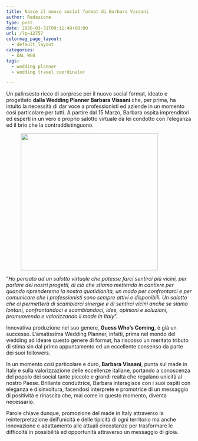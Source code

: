 ```yaml
---
title: Nasce il nuovo social format di Barbara Vissani
author: Redazione
type: post
date: 2020-03-31T09:11:49+00:00
url: /?p=12757
colormag_page_layout:
  - default_layout
categories:
  - DAL WEB
tags:
  - wedding planner
  - wedding travel coordinator

---
```

Un palinsesto ricco di sorprese per il nuovo social format, ideato e progettato **dalla Wedding Planner Barbara Vissani** che, per prima, ha intuito la necessità di dar voce a professionisti ed aziende in un momento così particolare per tutti. A partire dal 15 Marzo, Barbara ospita imprenditori ed esperti in un vero e proprio salotto virtuale da lei condotto con l’eleganza ed il brio che la contraddistinguono.

<div class="wp-block-image">
  <figure class="alignleft size-large is-resized"><img decoding="async" loading="lazy" src="https://progressonline.it/wp-content/uploads/2020/03/Locandina.jpg" alt="" class="wp-image-12760" width="372" height="372" /></figure>
</div>

“_Ho pensato ad un salotto virtuale che potesse farci sentirci più vicini, per parlare dei nostri progetti, di ciò che stiamo mettendo in cantiere per quando riprenderemo la nostra quotidianità, un modo per confrontarci e per comunicare che i professionisti sono sempre attivi e disponibili. Un salotto che ci permetterà di scambiarci sinergie e di sentirci vicini anche se siamo lontani, confrontandoci e scambiandoci, idee, opinioni e soluzioni, promuovendo e valorizzando il made in Italy_”.

Innovativa produzione nel suo genere,&nbsp;**Guess Who’s Coming**, è già un successo. L’amatissima Wedding Planner, infatti, prima nel mondo del wedding ad ideare questo genere di format, ha riscosso un meritato tributo di stima sin dal primo appuntamento ed un eccellente consenso da parte dei suoi followers.

In un momento così particolare e duro, **Barbara Vissani**, punta sul made in Italy e sulla valorizzazione delle eccellenze italiane, portando a conoscenza del popolo dei social tante piccole e grandi realtà che regalano unicità al nostro Paese. Brillante conduttrice, Barbara interagisce con i suoi ospiti con eleganza e disinvoltura, facendosi interprete e promotrice di un messaggio di positività e rinascita che, mai come in questo momento, diventa necessario. 

Parole chiave dunque, promozione del made in Italy attraverso la reinterpretazione dell’unicità e delle tipicità di ogni territorio ma anche innovazione e adattamento alle attuali circostanze per trasformare le difficoltà in possibilità ed opportunità attraverso un messaggio di gioia.